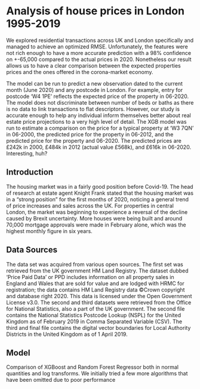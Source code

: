 # Analysis of house prices in London 1995-2019

We explored residential transactions across UK and London specifically and managed to achieve an optimized RMSE. Unfortunately, the features were not rich enough to have a more accurate prediction with a 98% confidence on +-65,000 compared to the actual prices in 2020. Nonetheless our result allows us to have a clear comparison between the expected properties prices and the ones offered in the corona-market economy. 

The model can be run to predict a new observation dated to the current month (June 2020) and any postcode in London. For example, entry for postcode ‘W4 1PE’ reflects the expected price of the property in 06-2020. The model does not discriminate between number of beds or baths as there is no data to link transactions to flat descriptors. However, our study is accurate enough to help any individual inform themselves better about real estate price projections to a very high level of detail. The XGB model was run to estimate a comparison on the price for a typical property at ‘W3 7QN’ in 06-2000, the predicted price for the property in 06-2012, and the predicted price for the property and 06-2020. The predicted prices are £242k in 2000, £484k in 2012 (actual value £568k), and £616k in 06-2020. Interesting, huh?

## Introduction

The housing market was in a fairly good position before Covid-19. The head of research at estate agent Knight Frank stated that the housing market was in a “strong position” for the first months of 2020, noticing a general trend of price increases and sales across the UK. For properties in central London, the market was beginning to experience a reversal of the decline caused by Brexit uncertainty. More houses were being built and around 70,000 mortgage approvals were made in February alone, which was the highest monthly figure in six years.

## Data Sources

The data set was acquired from various open sources. The first set was retrieved from the UK government HM Land Registry. The dataset dubbed ‘Price Paid Data’ or PPD includes information on all property sales in England and Wales that are sold for value and are lodged with HRMC for registration; the data contains HM Land Registry data ©Crown copyright and database right 2020. This data is licensed under the Open Government License v3.0.
The second and third datasets were retrieved from the Office for National Statistics, also a part of the UK government. The second file contains the National Statistics Postcode Lookup (NSPL) for the United Kingdom as of February 2019 in Comma Separated Variable (CSV). The third and final file contains the digital vector boundaries for Local Authority Districts in the United Kingdom as of 1 April 2019.

## Model

Comparison of XGBoost and Random Forest Regressor both in normal quantities and log transforms. We initially tried a few more algorithms that have been omitted due to poor performance

